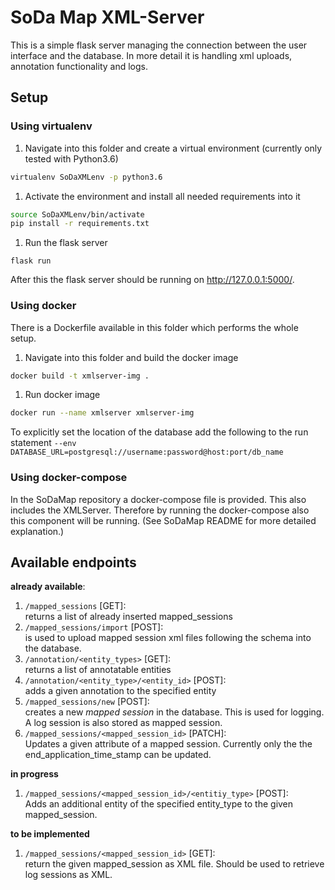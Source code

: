 # SoDa Map XML-Server

This is a simple flask server managing the connection between the user interface and the database. In more detail it is
handling xml uploads, annotation functionality and logs.

## Setup

### Using virtualenv

1. Navigate into this folder and create a virtual environment (currently only tested with Python3.6)
```bash
virtualenv SoDaXMLenv -p python3.6
```
1. Activate the environment and install all needed requirements into it
```bash
source SoDaXMLenv/bin/activate
pip install -r requirements.txt
```
1. Run the flask server
```
flask run
```
After this the flask server should be running on http://127.0.0.1:5000/.

### Using docker

There is a Dockerfile available in this folder which performs the whole setup.

1. Navigate into this folder and build the docker image
```bash
docker build -t xmlserver-img .
```
1. Run docker image
```bash
docker run --name xmlserver xmlserver-img
```
To explicitly set the location of the database add the following to the run statement
``--env DATABASE_URL=postgresql://username:password@host:port/db_name``

### Using docker-compose

In the SoDaMap repository a docker-compose file is provided. This also includes the XMLServer. Therefore by running the
docker-compose also this component will be running. (See SoDaMap README for more detailed explanation.)

## Available endpoints

**already available**:

1. ``/mapped_sessions`` [GET]:  
returns a list of already inserted mapped_sessions
1. ``/mapped_sessions/import`` [POST]:  
is used to upload mapped session xml files following the schema into the database.
1. ``/annotation/<entity_types>`` [GET]:  
returns a list of annotatable entities
1. ``/annotation/<entity_type>/<entity_id>`` [POST]:  
adds a given annotation to the specified entity
1. ``/mapped_sessions/new`` [POST]:  
creates a new *mapped session* in the database. This is used for logging. A log session is also stored as mapped session.
1. ``/mapped_sessions/<mapped_session_id>`` [PATCH]:  
Updates a given attribute of a mapped session. Currently only the the end_application_time_stamp can be updated.

**in progress**
1. ``/mapped_sessions/<mapped_session_id>/<entitiy_type>`` [POST]:  
Adds an additional entity of the specified entity_type to the given mapped_session.

**to be implemented**
1. ``/mapped_sessions/<mapped_session_id>`` [GET]:   
return the given mapped_session as XML file. Should be used to retrieve log sessions as XML.
